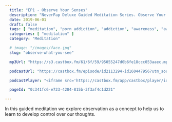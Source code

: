 ```yaml
---
  title: "EP1 - Observe Your Senses"
  description: "NeverFap Deluxe Guided Meditation Series. Observe Your Senses"
  date: 2019-06-01
  draft: false
  tags: [ "meditation", "porn addiction", "addiction", "awareness", "awareness exercises", "perspective", "nofap", "neverfap", "neverfap deluxe" ]
  categories: [ "meditation" ]
  category: "Meditation"

  # image: "/images/face.jpg"
  slug: "observe-what-you-see"

  mp3Url: "https://s3.castbox.fm/61/6f/59/95055247d0b6fe18ccc053aaec.mp3"

  podcastUrl: "https://castbox.fm/episode/id2113294-id160447956?utm_source=podcaster&utm_medium=dlink&utm_campaign=e_160447956&utm_content=EP1%20-%20Observe%20What%20You%20See-CastBox_FM"

  podcastPlayer: "<iframe src='https://castbox.fm/app/castbox/player/id2113294/id160447956?v=8.0.190531&autoplay=0' frameborder='0' width='100%' height='300'></iframe>"

  pageId: "0c341fc6-e723-4284-815b-3f3af4c1d221"

---
```


In this guided meditation we explore observation as a concept to help us to learn to develop control over our thoughts.

<!--
Neverfap meditate

Helllo, and welcome to the NeverFap Deluxe Guided Meditation series.

My name is Julius Reade and today we are going to keep it simple.

In part, because meditation is one of the most simple things you can do as a human being.

So for this exercise I want you to get relaxed, preferably sitting in a comfortable position. and I want you to leave your eyes open for this exercise.

Essentially, what I want you to do, without moving your eyes, or searching, is to observe what is in front of you right now.

There is nothing to question. Nothing to think about. All we are doing is observing what is in front of us.

What do you see?

You know, an interesting thing that happens when I ask that question.

What usually happens is that people will start thinking about what’s in front of them.

They’ll start trying to identify that which they are looking at.

Without realising that observation doesn’t require thought.

Your eyes are already seeing and observing.

They are already sensing your surroundings, regardless of what your mind thinks.

Which is to say that what we want to focus on is that sensing, rather than that thinking aspect we’re so used to.

So with that said, simply observe what’s in front of you.

Without thought.

Without expectation.

And I’ll let you do this for a few minutes.


If you find your mind wandering off during this exercise, then just gently remind yourself to continue observing.

Of course, you may not be used to observing.

Instead, you may be used to thinking.

They’re quite different concepts.

But that’s okay, because the skill we’re developing is an important skill.

Which will allow you to quiet your mind.

Gain control over your thoughts.

And simply exist with the present moment.

Calm.

Relaxed.

Essentially, in observation.

If you find your mind wandering off again, that’s okay. Just gently remind yourself to continue observing.

To continue to truly notice what is in front of you.

And that brings us to the end of this session. Thank you for listening. I wish you best of luck with your day. This has been. The neverfap Deluxe Guided meditation series.
 -->


<!-- Welcome to the NeverFap Deluxe Meditation series.

My name is Julius Reade and today I will be guiding you through the wonderful world of awareness and meditation.

If you're new to meditation, as always, the first step is to relax. To get yourself into a comfortable position, preferrably sitting if you're new to this. It's not recommended that you lie down for these exercises.

Certainly, your posture is important as well, because your posture helps you better focus and remain in a state of being calm, while also being alert. And, remaining alert is such an important part of meditation, since the goal of meditation itself is to help us develop our awareness.

And it can be incredibly difficult to develop that awareness, if you're slouched, or tense or not present with your mind.

Awareness of course is important, so that we can become more mindful of our own thoughts and behaviours. Which as a result, can afford you greater control over those aspects of your life. Which can help us deal with mental illness, as well as a variety of different things such as anxiety and depression.

In today's session we're going to keep the focus simple. Because ultimately, that's what effective awareness is about. It's about keeping your mind simple, relaxed and focused.

Essentially for this exercise, what we're going to do is pay attention to our senses.

By senses, I mean a number of things. For example, what your eyes are currently seeing.

What your ears are hearing. Perhaps, there's a bird outside, chirping away or maybe you can hear the sound of a car driving by. It could even be the temperature of the air around and how that feels on your skin.

These are all sensations that we can pay attention to and focus on. And there truly are, any number of different ways we can sense the world around us.

Certainly, with this exercise we're not attempting to create anything or necessarily even feel anything in particular.

We're merely attempting to observe what we're feeling and what we're currently experiencing from our senses.

Personally, I find it helps to refer to all of these feelings as a cloud of sensation.

Because when you think about it, we only have one consciousness to perceive all these sensations with.

And so by observing all these sensations or even one of these sensations, what we're effective observing is our own single conscious awareness.

So, with this in mind... what is currently taking place within your own conscious awareness?

What are you currently feeling within the cloud of sensation that is your own conscious experience?

It could be physical calmness. It could be, the sound of relative silence which you're observing. Perhaps it's really hot, or really cold where you currently are. What is the sensation, for example, of the clothes on your body. Maybe it's something you don't even notice. That's absolutely fine as well.

Which is to say that there really is no right or wrong way to observe your own senses.

There's merely our own conscious awareness and what we're currently perceiving within it.

So I want you to really focus on that cloud of sensation. And I'll give you some space to really explore what it is you're currently sensing.



If you find yourself getting distracted and thinking about other things aside from what you're currently sensing.

It may help to just focus on a single sense. Like your hearing.



If you're getting distracted, remember to gently think about that cloud of sensation.

What you're feeling from it.


Well, that brings us to the end of today's session. If you enjoyed this meditation, feel free to checkout the website www.neverfapdeluxe.com. We have a variety of articles, practices, even a fortnightly podcast for those who are interested. Not to mention, I also have a Patreon for those interested in supporting these meditations financially.

Regardless, I hope you have a wonderful rest of the day.

Stay safe. Stay calm and don't forget to relax.  -->
